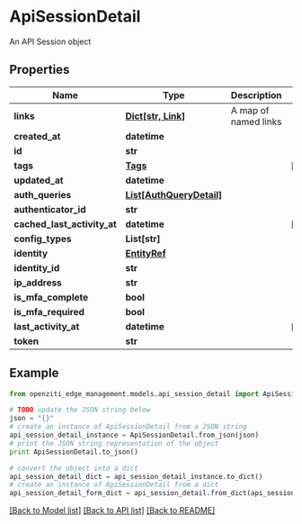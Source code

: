 # ApiSessionDetail

An API Session object

## Properties
Name | Type | Description | Notes
------------ | ------------- | ------------- | -------------
**links** | [**Dict[str, Link]**](Link.md) | A map of named links | 
**created_at** | **datetime** |  | 
**id** | **str** |  | 
**tags** | [**Tags**](Tags.md) |  | [optional] 
**updated_at** | **datetime** |  | 
**auth_queries** | [**List[AuthQueryDetail]**](AuthQueryDetail.md) |  | 
**authenticator_id** | **str** |  | 
**cached_last_activity_at** | **datetime** |  | [optional] 
**config_types** | **List[str]** |  | 
**identity** | [**EntityRef**](EntityRef.md) |  | 
**identity_id** | **str** |  | 
**ip_address** | **str** |  | 
**is_mfa_complete** | **bool** |  | 
**is_mfa_required** | **bool** |  | 
**last_activity_at** | **datetime** |  | [optional] 
**token** | **str** |  | 

## Example

```python
from openziti_edge_management.models.api_session_detail import ApiSessionDetail

# TODO update the JSON string below
json = "{}"
# create an instance of ApiSessionDetail from a JSON string
api_session_detail_instance = ApiSessionDetail.from_json(json)
# print the JSON string representation of the object
print ApiSessionDetail.to_json()

# convert the object into a dict
api_session_detail_dict = api_session_detail_instance.to_dict()
# create an instance of ApiSessionDetail from a dict
api_session_detail_form_dict = api_session_detail.from_dict(api_session_detail_dict)
```
[[Back to Model list]](../README.md#documentation-for-models) [[Back to API list]](../README.md#documentation-for-api-endpoints) [[Back to README]](../README.md)



